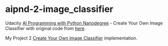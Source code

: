# aipnd-2-image_classifier

Udacity [AI Programming with Python Nanodegree]() - Create Your Own Image Classifier with original code from [here](https://github.com/udacity/aipnd-project).

My Project 2 [Create Your Own Image Classifier](https://github.com/udacity/aipnd-project) implementation.
